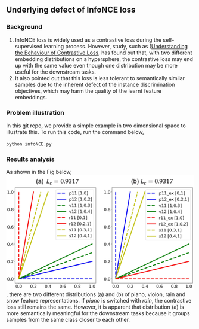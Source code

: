 ## Underlying defect of InfoNCE loss

### Background

1. InfoNCE loss is widely used as a contrastive loss during the self-supervised learning process. However, study, such as ([Understanding the Behaviour of Contrastive Loss](https://openaccess.thecvf.com/content/CVPR2021/papers/Wang_Understanding_the_Behaviour_of_Contrastive_Loss_CVPR_2021_paper.pdf), has found out that, with two different embedding distributions on a hypersphere, the contrastive loss may end up with the same value even though one distribution may be more useful for the downstream tasks.
2. It also pointed out that this loss is less tolerant to semantically similar samples due to the inherent defect of the instance discrimination objectives, which may harm the quality of the learnt feature embeddings.

### Problem illustration

In this git repo, we provide a simple example in two dimensional space to illustrate this. To run this code, run the command below,

`` python infoNCE.py ``

### Results analysis

As shown in the Fig below, ![illustration](/plot.jpg), there are two different distributions (a) and (b) of piano, violon, rain and snow feature representations. If *piano* is switched with *rain*, the contrastive loss still remains the same. However, it is apparent that distribution (a) is more semantically meaningful for the downstream tasks because it groups samples from the same class closer to each other.
